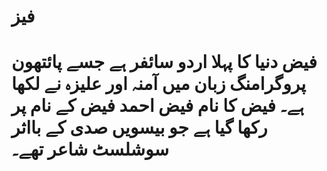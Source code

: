 # فیز

# فیض دنیا کا پہلا اردو سائفر ہے جسے پائتھون پروگرامنگ زبان میں آمنہ اور علیزہ نے لکھا ہے۔ فیض کا نام فیض احمد فیض کے نام پر رکھا گیا ہے جو بیسویں صدی کے بااثر سوشلسٹ شاعر تھے۔
